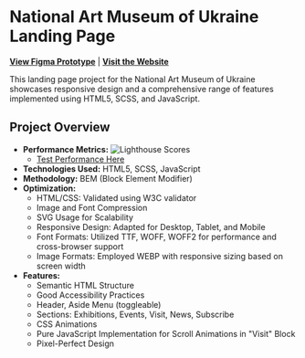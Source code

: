 # National Art Museum of Ukraine Landing Page

[**View Figma Prototype**](https://www.figma.com/file/HL3XGt5ZatvJoYBhOaWY5x/museum-prototype?node-id=323%3A1957) | [**Visit the Website**](https://techamster.github.io/NAMU-landing/)

This landing page project for the National Art Museum of Ukraine showcases responsive design and a comprehensive range of features implemented using HTML5, SCSS, and JavaScript.

## Project Overview

- **Performance Metrics:**
    ![Lighthouse Scores](https://imgdb.net/storage/uploads/f7b59a6cdaa643d9d0d987d8a6bf1d252ac8b1bda55097e37a27a984781b09a2.png)
    - [Test Performance Here](https://pagespeed.web.dev/analysis/https-techamster-github-io-NAMU-landing/lq0fjdhrh7?form_factor=desktop)
- **Technologies Used:** HTML5, SCSS, JavaScript
- **Methodology:** BEM (Block Element Modifier)
- **Optimization:**
  - HTML/CSS: Validated using W3C validator
  - Image and Font Compression
  - SVG Usage for Scalability
  - Responsive Design: Adapted for Desktop, Tablet, and Mobile
  - Font Formats: Utilized TTF, WOFF, WOFF2 for performance and cross-browser support
  - Image Formats: Employed WEBP with responsive sizing based on screen width
- **Features:**
  - Semantic HTML Structure
  - Good Accessibility Practices
  - Header, Aside Menu (toggleable)
  - Sections: Exhibitions, Events, Visit, News, Subscribe
  - CSS Animations
  - Pure JavaScript Implementation for Scroll Animations in "Visit" Block
  - Pixel-Perfect Design